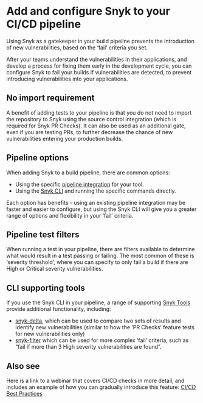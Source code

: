 # Add and configure Snyk to your CI/CD pipeline

Using Snyk as a gatekeeper in your build pipeline prevents the introduction of new vulnerabilities, based on the ‘fail’ criteria you set.

After your teams understand the vulnerabilities in their applications, and develop a process for fixing them early in the development cycle, you can configure Snyk to fail your builds if vulnerabilities are detected, to prevent introducing vulnerabilities into your applications.

## No import requirement

A benefit of adding tests to your pipeline is that you do not need to import the repository to Snyk using the source control integration (which is required for Snyk PR Checks). It can also be used as an additional gate, even if you are testing PRs, to further decrease the chance of new vulnerabilities entering your production builds.

## Pipeline options

When adding Snyk to a build pipeline, there are common options:&#x20;

* Using the specific [pipeline integration](../../../integrations/snyk-ci-cd-integrations/) for your tool.
* Using the [Snyk CLI](../../../snyk-cli/) and running the specific commands directly.&#x20;

Each option has benefits - using an existing pipeline integration may be faster and easier to configure, but using the Snyk CLI will give you a greater range of options and flexibility in your ‘fail’ criteria.&#x20;

## Pipeline test filters

When running a test in your pipeline, there are filters available to determine what would result in a test passing or failing. The most common of these is ‘severity threshold’, where you can specify to only fail a build if there are High or Critical severity vulnerabilities.

## CLI supporting tools

If you use the Snyk CLI in your pipeline, a range of supporting [Snyk Tools](../../../snyk-api-info/other-tools/) provide additional functionality, including:

* [snyk-delta](https://docs.snyk.io/snyk-api/other-tools/tool-snyk-delta), which can be used to compare two sets of results and identify new vulnerabilities (similar to how the ‘PR Checks’ feature tests for new vulnerabilities only)
* [snyk-filter](https://docs.snyk.io/snyk-api/other-tools/tool-snyk-filter) which can be used for more complex ‘fail’ criteria, such as “fail if more than 3 High severity vulnerabilities are found”.

## Also see

Here is a link to a webinar that covers CI/CD checks in more detail, and includes an example of how you can gradually introduce this feature: [CI/CD Best Practices](https://www.youtube.com/watch?v=6QS9gRQ0WVU)
